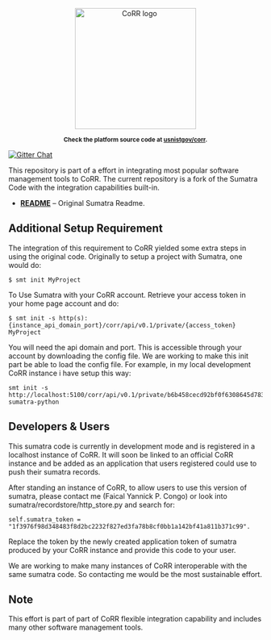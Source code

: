 <p align="center">
    <img src="https://rawgit.com/usnistgov/corr/master/corr-view/frontend/images/logo.svg"
         height="240"
         alt="CoRR logo"
         class="inline">
</p>

<p align="center"><sup><strong>
Check the platform source code at <a href="https://github.com/usnistgov/corr">usnistgov/corr</a>.
</strong></sup></p>

[![Gitter Chat](https://img.shields.io/gitter/room/gitterHQ/gitter.svg)](https://gitter.im/usnistgov/corr)


This repository is part of a effort in integrating most popular software management tools to CoRR.
The current repository is a fork of the Sumatra Code with the integration capabilities built-in.
* **[README](ABOUT.md)** – Original Sumatra Readme.

## Additional Setup Requirement

The integration of this requirement to CoRR yielded some extra steps in using the original code.
Originally to setup a project with Sumatra, one would do:

    $ smt init MyProject

To Use Sumatra with your CoRR account. Retrieve your access token in your home page account and do:

    $ smt init -s http(s):{instance_api_domain_port}/corr/api/v0.1/private/{access_token} MyProject
    
You will need the api domain and port. This is accessible through your account by downloading the 
config file. We are working to make this init part be able to load the config file.
For example, in my local development CoRR instance i have setup this way:

    smt init -s http://localhost:5100/corr/api/v0.1/private/b6b458cecd92bf0f6308645d783d2a14f55e4d30c248482bbc6b82637de5c410 sumatra-python

## Developers & Users

This sumatra code is currently in development mode and is registered in a localhost instance of CoRR.
It will soon be linked to an official CoRR instance and be added as an application that users registered
could use to push their sumatra records.

After standing an instance of CoRR, to allow users to use this version of sumatra, please contact me
(Faical Yannick P. Congo) or look into sumatra/recordstore/http_store.py and search for:

    self.sumatra_token = "1f3976f98d348483f8d2bc2232f827ed3fa78b8cf0bb1a142bf41a811b371c99".

Replace the token by the newly created application token of sumatra produced by your CoRR instance and
provide this code to your user.

We are working to make many instances of CoRR interoperable with the same sumatra code. So contacting me
would be the most sustainable effort.

## Note

This effort is part of part of CoRR flexible integration capability and includes many other software 
management tools.

